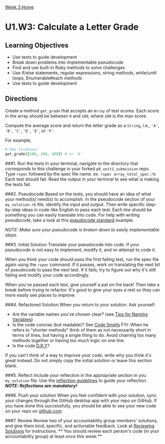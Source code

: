 [Week 3 Home](./)

# U1.W3: Calculate a Letter Grade

## Learning Objectives
- Use tests to guide development
- Break down problems into implementable pseudocode 
- Find and use built-in Ruby methods to solve challenges
- Use if/else statements, regular expressions, string methods, while/until loops,  Enumerable#each methods
- Use tests to guide development


## Directions
Create a method `get_grade` that accepts an `Array` of test scores.  Each score in the array should be between `0` and `100`, where
`100` is the max score.

Compute the average score and return the letter grade as a `String`, i.e., `'A'`, `'B'`, `'C'`, `'D'`, `'E'`, or `'F'`.

For example,

```ruby
# How studious!
get_grade([100, 100, 100]) # => 'A'
```

###1. Run the tests
In your terminal, navigate to the directory that corresponds to this challenge in your forked 
`p0_unit1_submission` repo. Type `rspec` followed by the spec file name. ex. `rspec array_total_spec.rb`
Each test should fail. Read the output in your terminal to see what is making the tests fail.


###2. Pseudocode
Based on the tests, you should have an idea of what your method(s) need(s) to accomplish.
In the pseudocode section of your `my_solution.rb` file, identify the input and output. 
Then write specific step-by-step ideas in code-like English to pass each test. 
Each line should be something you can easily translate into code. 
For help with writing pseudocode, take a look at this [pseudocode standard](http://users.csc.calpoly.edu/~jdalbey/SWE/pdl_std.html) example.

*NOTE: Make sure your pseudocode is broken down to easily implementable steps.*

###3. Initial Solution
Translate your pseudocode into code. If your pseudocode 
is not easy to implement, modify it, and re-attempt to code it. 

When you think your code should pass the first failing test, run the spec file again 
using the `rspec` command. If it passes, work on translating the next bit of pseudocode
to pass the next test. If it fails, try to figure out why it's still failing and modify
your code accordingly.

When you've passed each test, give yourself a pat on the back! Then take a break before 
trying to refactor. It's good to give your eyes a rest so they can more easily see places 
to improve.

###4. Refactored Solution
When you return to your solution. Ask yourself:
- Are the variable names you've chosen clear? (see [Tips for Naming Variables](http://www.makinggoodsoftware.com/2009/05/04/71-tips-for-naming-variables/))
- Is the code concise (but readable)? See [Code Smells](http://blog.codinghorror.com/code-smells/) FYI: When he refers to "shorter methods" think of them 
  as not necessarily short in terms of lines, but having a single thing to do. Avoid chaining too many methods together or having too much logic on one line.
- Is the code [D.R.Y](http://programmer.97things.oreilly.com/wiki/index.php/Don't_Repeat_Yourself)? 

If you can't think of a way to improve your code, write why you think it's great instead. Do not simply copy the initial solution or leave this section blank.


###5. Reflect
Include your reflection in the appropriate section in you `my_solution` file. Use the [reflection guidelines](../week_2/reflection_guidelines.md) to guide your reflection. ***NOTE: Reflections are mandatory!***

###6. Push your solution
When you feel confident with your solution, sync your changes through the GitHub desktop app with your repo on GitHub. 
If you have done this successfully, you should be able to see your new code on your repo on [github.com](https://github.com)

###7. Review
Review two of your accountability group members' solutions, and give them kind, specific, and actionable feedback. 
Look at [Reviewing Solutions](reviewing_solutions.md) for instructions. ** You should review each person's code (in your accountability group) at least once this week.**